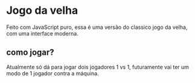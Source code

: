 # Jogo da velha

Feito com JavaScript puro, essa é uma versão do classico jogo da velha, com uma interface moderna.
## como jogar?
Atualmente só dá para jogar dois jogadores 1 vs 1, futuramente vai ter um modo de 1 jogador contra a máquina.


